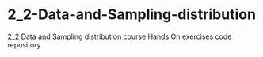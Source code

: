 # 2_2-Data-and-Sampling-distribution
2_2 Data and Sampling distribution course Hands On exercises code repository
